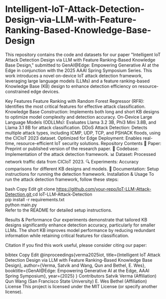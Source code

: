 # Intelligent-IoT-Attack-Detection-Design-via-LLM-with-Feature-Ranking-Based-Knowledge-Base-Design
This repository contains the code and datasets for our paper "Intelligent IoT Attack Detection Design via LLM with Feature Ranking-Based Knowledge Base Design," submitted to GenAI@Edge: Empowering Generative AI at the Edge in conjunction with the 2025 AAAI Spring Symposium Series. This work introduces a novel on-device IoT attack detection framework, leveraging large language models (LLMs) and a feature ranking-based Knowledge Base (KB) design to enhance detection efficiency on resource-constrained edge devices.

Key Features
Feature Ranking with Random Forest Regressor (RFR): Identifies the most critical features for effective attack classification.
Knowledge Base Construction: Implements both long and short KB designs to optimize model complexity and detection accuracy.
On-Device Large Language Models (ODLLMs): Evaluates Llama 3.2 3B, Phi3 Mini 3.8B, and Llama 3.1 8B for attack classification.
DDoS Attack Detection: Detects multiple attack types, including ICMP, UDP, TCP, and PSHACK floods, using the CICIoT 2023 dataset.
Optimized for Edge Deployment: Enables real-time, resource-efficient IoT security solutions.
Repository Contents
📄 Paper: Preprint or published version of the research paper.
📝 Codebase: Implementation of the attack detection framework.
📊 Dataset: Processed network traffic data from CICIoT 2023.
🔍 Experiments: Accuracy comparisons for different KB designs and models.
📖 Documentation: Setup instructions for running the detection framework.
Installation & Usage
To run the attack detection framework, follow these steps:

bash
Copy
Edit
git clone [https://github.com/your-repo/IoT-LLM-Attack-Detection.git  ](https://github.com/claudwq/Intelligent-IoT-Attack-Detection-Design-via-LLM-with-Feature-Ranking-Based-Knowledge-Base-Design.git)
cd IoT-LLM-Attack-Detection  
pip install -r requirements.txt  
python main.py  
Refer to the README for detailed setup instructions.

Results & Performance
Our experiments demonstrate that tailored KB designs significantly enhance detection accuracy, particularly for smaller LLMs. The short KB improves model performance by reducing redundant information while retaining critical features for classification.

Citation
If you find this work useful, please consider citing our paper:

bibtex
Copy
Edit
@inproceedings{verma2025iot,
  title={Intelligent IoT Attack Detection Design via LLM with Feature Ranking-Based Knowledge Base Design},
  author={Verma, Satvik and Wang, Qun and Bethel, E. Wes},
  booktitle={GenAI@Edge: Empowering Generative AI at the Edge, AAAI Spring Symposium},
  year={2025}
}
Contributors
Satvik Verma (Affiliation)
Qun Wang (San Francisco State University)
E. Wes Bethel (Affiliation)
License
This project is licensed under the MIT License (or specify another license).
